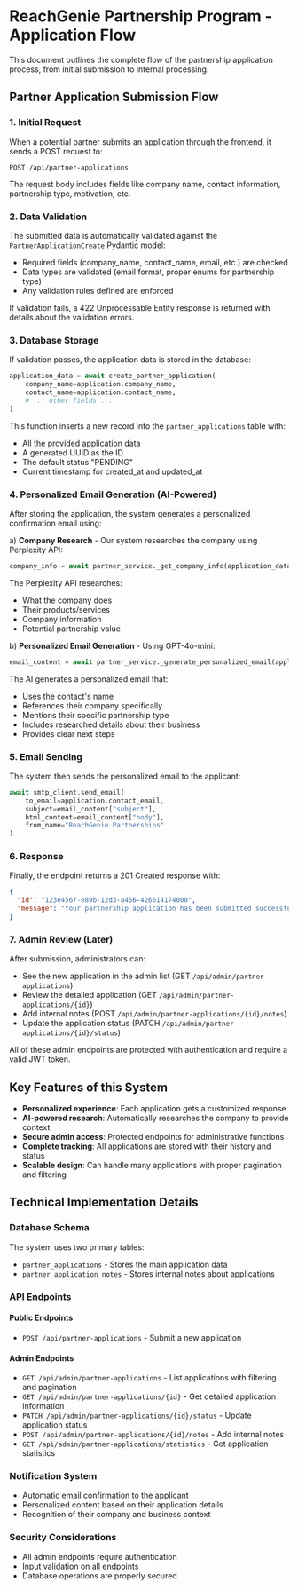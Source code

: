 # ReachGenie Partnership Program - Application Flow

This document outlines the complete flow of the partnership application process, from initial submission to internal processing.

## Partner Application Submission Flow

### 1. Initial Request
When a potential partner submits an application through the frontend, it sends a POST request to:
```
POST /api/partner-applications
```

The request body includes fields like company name, contact information, partnership type, motivation, etc.

### 2. Data Validation
The submitted data is automatically validated against the `PartnerApplicationCreate` Pydantic model:
- Required fields (company_name, contact_name, email, etc.) are checked
- Data types are validated (email format, proper enums for partnership type)
- Any validation rules defined are enforced

If validation fails, a 422 Unprocessable Entity response is returned with details about the validation errors.

### 3. Database Storage
If validation passes, the application data is stored in the database:
```python
application_data = await create_partner_application(
    company_name=application.company_name,
    contact_name=application.contact_name,
    # ... other fields ...
)
```

This function inserts a new record into the `partner_applications` table with:
- All the provided application data
- A generated UUID as the ID
- The default status "PENDING"
- Current timestamp for created_at and updated_at

### 4. Personalized Email Generation (AI-Powered)
After storing the application, the system generates a personalized confirmation email using:

a) **Company Research** - Our system researches the company using Perplexity API:
```python
company_info = await partner_service._get_company_info(application_data)
```
The Perplexity API researches:
- What the company does
- Their products/services
- Company information
- Potential partnership value

b) **Personalized Email Generation** - Using GPT-4o-mini:
```python
email_content = await partner_service._generate_personalized_email(application_data, company_info)
```
The AI generates a personalized email that:
- Uses the contact's name
- References their company specifically
- Mentions their specific partnership type
- Includes researched details about their business
- Provides clear next steps

### 5. Email Sending
The system then sends the personalized email to the applicant:
```python
await smtp_client.send_email(
    to_email=application.contact_email,
    subject=email_content["subject"],
    html_content=email_content["body"],
    from_name="ReachGenie Partnerships"
)
```

### 6. Response
Finally, the endpoint returns a 201 Created response with:
```json
{
  "id": "123e4567-e89b-12d3-a456-426614174000",
  "message": "Your partnership application has been submitted successfully. We will contact you soon."
}
```

### 7. Admin Review (Later)
After submission, administrators can:
- See the new application in the admin list (GET `/api/admin/partner-applications`)
- Review the detailed application (GET `/api/admin/partner-applications/{id}`)
- Add internal notes (POST `/api/admin/partner-applications/{id}/notes`)
- Update the application status (PATCH `/api/admin/partner-applications/{id}/status`)

All of these admin endpoints are protected with authentication and require a valid JWT token.

## Key Features of this System

- **Personalized experience**: Each application gets a customized response
- **AI-powered research**: Automatically researches the company to provide context
- **Secure admin access**: Protected endpoints for administrative functions
- **Complete tracking**: All applications are stored with their history and status
- **Scalable design**: Can handle many applications with proper pagination and filtering

## Technical Implementation Details

### Database Schema
The system uses two primary tables:
- `partner_applications` - Stores the main application data
- `partner_application_notes` - Stores internal notes about applications

### API Endpoints

#### Public Endpoints
- `POST /api/partner-applications` - Submit a new application

#### Admin Endpoints
- `GET /api/admin/partner-applications` - List applications with filtering and pagination
- `GET /api/admin/partner-applications/{id}` - Get detailed application information
- `PATCH /api/admin/partner-applications/{id}/status` - Update application status
- `POST /api/admin/partner-applications/{id}/notes` - Add internal notes
- `GET /api/admin/partner-applications/statistics` - Get application statistics

### Notification System
- Automatic email confirmation to the applicant
- Personalized content based on their application details
- Recognition of their company and business context

### Security Considerations
- All admin endpoints require authentication
- Input validation on all endpoints
- Database operations are properly secured 